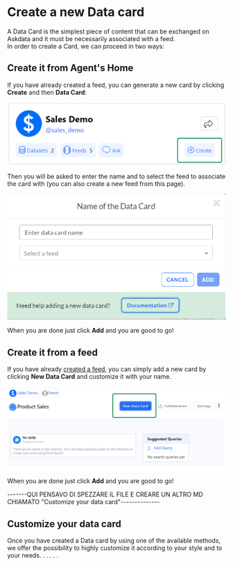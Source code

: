 # **Create a new Data card**

A Data Card is the simplest piece of content that can be exchanged on Askdata and it must be necessarily associated with a feed. <br />
In order to create a Card, we can proceed in two ways:

## Create it from Agent's Home 

If you have already created a feed, you can generate a new card by clicking **Create** and then **Data Card**:

<p align="center" >
  <img src="https://github.com/Edoardoba/test/blob/main/media/create_card_from_agent.PNG"  />
</p>

Then you will be asked to enter the name and to select the feed to associate the card with (you can also create a new feed from this page). 


<p align="center">
  <img src="https://github.com/Edoardoba/test/blob/main/media/data_card_info.PNG" width="600" />
</p>

When you are done just click **Add** and you are good to go!

## Create it from a feed

If you have already [created a feed](https://docs.askdata.com/docs/be-productive-with-feeds.html), you can simply add a new card by clicking **New Data Card** and customize it with your name.

<p align="center">
  <img src="https://github.com/Edoardoba/test/blob/main/media/data_card_from_feed.PNG" />
</p>

When you are done just click **Add** and you are good to go!


-------QUI PENSAVO DI SPEZZARE IL FILE E CREARE UN ALTRO MD CHIAMATO "Customize your data card"--------------

## Customize your data card

Once you have created a Data card by using one of the available methods, we offer the possibility to highly customize it according to your style and to your needs. 
.
.
.
.
.
